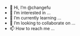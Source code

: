 - 👋 Hi, I’m @changefu
- 👀 I’m interested in ...
- 🌱 I’m currently learning ...
- 💞️ I’m looking to collaborate on ...
- 📫 How to reach me ...

<!---
changefu/changefu is a ✨ special ✨ repository because its `README.md` (this file) appears on your GitHub profile.
You can click the Preview link to take a look at your changes.
--->
